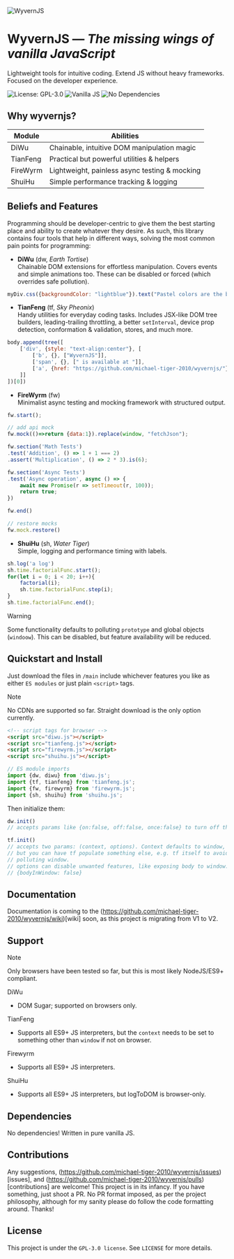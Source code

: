 ![WyvernJS](https://github.com/user-attachments/assets/17233191-c8da-4193-ae37-c4a63869497f)

# WyvernJS — _The missing wings of vanilla JavaScript_

Lightweight tools for intuitive coding. Extend JS without heavy frameworks. Focused on the developer experience.

![License: GPL-3.0](https://img.shields.io/badge/License-GPL%203.0-blue.svg)
![Vanilla JS](https://img.shields.io/badge/Vanilla-JS-green)
![No Dependencies](https://img.shields.io/badge/No-Dependencies-lightgrey) 

## Why wyvernjs?
| Module   | Abilities                                     |
|----------|-----------------------------------------------|
| DiWu     | Chainable, intuitive DOM manipulation magic   |
| TianFeng | Practical but powerful utilities & helpers    |
| FireWyrm | Lightweight, painless async testing & mocking |
| ShuiHu   | Simple performance tracking & logging         |

## Beliefs and Features

Programming should be developer-centric to give them the best starting place and ability to create whatever they desire. As such, this library contains four tools that help in different ways, solving the most common pain points for programming:
 - **DiWu** (dw, _Earth Tortise_)  
   Chainable DOM extensions for effortless manipulation. Covers events and simple animations too. These can be disabled or forced (which overrides safe pollution).
```js
myDiv.css({backgroundColor: "lightblue"}).text("Pastel colors are the best")
```
 - **TianFeng** (tf, _Sky Pheonix_)  
   Handy utilities for everyday coding tasks. Includes JSX-like DOM tree builders, leading-trailing throttling, a better `setInterval`, device prop detection, conformation & validation, stores, and much more.
```js
body.append(tree([
    ['div', {style: "text-align:center"}, [
        ['b', {}, ["WyvernJS"]],
        ['span', {}, [" is available at "]],
        ['a', {href: "https://github.com/michael-tiger-2010/wyvernjs/"}, ["github.com"]]
    ]]
])[0])
```
 - **FireWyrm** (fw)  
   Minimalist async testing and mocking framework with structured output.
```js
fw.start();

// add api mock
fw.mock(()=>return {data:1}).replace(window, "fetchJson");

fw.section('Math Tests')
.test('Addition', () => 1 + 1 === 2)
.assert('Multiplication', () => 2 * 3).is(6);

fw.section('Async Tests')
.test('Async operation', async () => {
    await new Promise(r => setTimeout(r, 100));
    return true;
})

fw.end()

// restore mocks
fw.mock.restore()
```
 - **ShuiHu** (sh, _Water Tiger_)  
   Simple, logging and performance timing with labels.
```js
sh.log('a log')
sh.time.factorialFunc.start();
for(let i = 0; i < 20; i++){
    factorial(i);
    sh.time.factorialFunc.step(i);
}
sh.time.factorialFunc.end();
```
> [!WARNING]
> Some functionality defaults to polluting `prototype` and global objects (`windoow`). This can be disabled, but feature availability will be reduced.

## Quickstart and Install
Just download the files in `/main` include whichever features you like as either `ES modules` or just plain `<script>` tags.

> [!NOTE]
> No CDNs are supported so far. Straight download is the only option currently.

```html
<!-- script tags for browser -->
<script src="diwu.js"></script>
<script src="tianfeng.js"></script>
<script src="firewyrm.js"></script>
<script src="shuihu.js"></script>
```

```js
// ES module imports
import {dw, diwu} from 'diwu.js';
import {tf, tianfeng} from 'tianfeng.js';
import {fw, firewyrm} from 'firewyrm.js';
import {sh, shuihu} from 'shuihu.js';
```

Then initialize them:
```js
dw.init()
// accepts params like {on:false, off:false, once:false} to turn off the event shorthands

tf.init()
// accepts two params: (context, options). Context defaults to window,
// but you can have tf populate something else, e.g. tf itself to avoid
// polluting window.
// options can disable unwanted features, like exposing body to window:
// {bodyInWindow: false}
```

## Documentation
Documentation is coming to the (https://github.com/michael-tiger-2010/wyvernjs/wiki)[wiki] soon, as this project is migrating from V1 to V2.

## Support
> [!NOTE]
> Only browsers have been tested so far, but this is most likely NodeJS/ES9+ compliant. 

DiWu
 - DOM Sugar; supported on browsers only.

TianFeng
 - Supports all ES9+ JS interpreters, but the `context` needs to be set to something other than `window` if not on browser.

Firewyrm
 - Supports all ES9+ JS interpreters.

ShuiHu
 - Supports all ES9+ JS interpreters, but logToDOM is browser-only.

## Dependencies
No dependencies! Written in pure vanilla JS.

## Contributions
Any suggestions, (https://github.com/michael-tiger-2010/wyvernjs/issues)[issues], and (https://github.com/michael-tiger-2010/wyvernjs/pulls)[contributions] are welcome! 
This project is in its infancy. If you have something, just shoot a PR. No PR format imposed, as per the project philosophy, although for my sanity please do follow the code formatting around. 
Thanks!

## License
This project is under the `GPL-3.0 license`. See `LICENSE` for more details.
